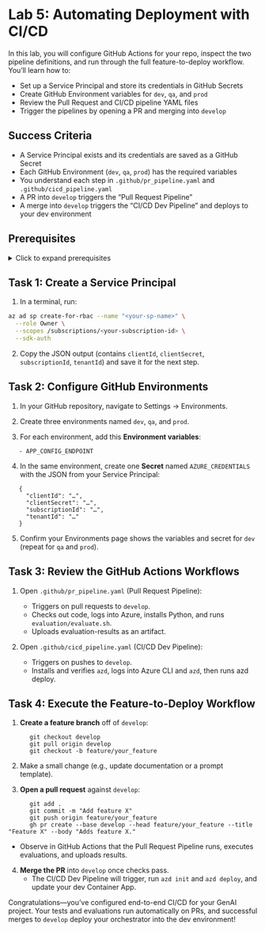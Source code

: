 # Lab 5: Automating Deployment with CI/CD

In this lab, you will configure GitHub Actions for your repo, inspect the two pipeline definitions, and run through the full feature-to-deploy workflow. You’ll learn how to:

- Set up a Service Principal and store its credentials in GitHub Secrets  
- Create GitHub Environment variables for `dev`, `qa`, and `prod`  
- Review the Pull Request and CI/CD pipeline YAML files  
- Trigger the pipelines by opening a PR and merging into `develop`  

## Success Criteria

- A Service Principal exists and its credentials are saved as a GitHub Secret  
- Each GitHub Environment (`dev`, `qa`, `prod`) has the required variables  
- You understand each step in `.github/pr_pipeline.yaml` and `.github/cicd_pipeline.yaml`  
- A PR into `develop` triggers the “Pull Request Pipeline”  
- A merge into `develop` triggers the “CI/CD Dev Pipeline” and deploys to your dev environment  

## Prerequisites

<details markdown="block">
<summary>Click to expand prerequisites</summary>

- Azure CLI (`az`) logged into your subscription  
- GitHub CLI (`gh`) installed and authenticated  
- Your feature repo created from the GPT-RAG template and initial code already pushed  
- Your lab environment variables from previous labs (`APP_CONFIG_ENDPOINT`)  
- A Service Principal with Contributor or Owner rights on your subscription  
</details>

## Task 1: Create a Service Principal

1. In a terminal, run:  

```bash
az ad sp create-for-rbac --name "<your-sp-name>" \
  --role Owner \
  --scopes /subscriptions/<your-subscription-id> \
  --sdk-auth
```

2. Copy the JSON output (contains `clientId`, `clientSecret`, `subscriptionId`, `tenantId`) and save it for the next step.  

## Task 2: Configure GitHub Environments

1. In your GitHub repository, navigate to Settings → Environments.  

2. Create three environments named `dev`, `qa`, and `prod`.  

3. For each environment, add this **Environment variables**:  

```
   - APP_CONFIG_ENDPOINT 
```

4. In the same environment, create one **Secret** named `AZURE_CREDENTIALS` with the JSON from your Service Principal:  

```
   {  
     "clientId": "…",  
     "clientSecret": "…",  
     "subscriptionId": "…",  
     "tenantId": "…"  
   }  
```

5. Confirm your Environments page shows the variables and secret for `dev` (repeat for `qa` and `prod`).  


## Task 3: Review the GitHub Actions Workflows

1. Open `.github/pr_pipeline.yaml` (Pull Request Pipeline):  
   - Triggers on pull requests to `develop`.  
   - Checks out code, logs into Azure, installs Python, and runs `evaluation/evaluate.sh`.  
   - Uploads evaluation-results as an artifact.  

2. Open `.github/cicd_pipeline.yaml` (CI/CD Dev Pipeline):  
   - Triggers on pushes to `develop`.  
   - Installs and verifies `azd`, logs into Azure CLI and `azd`, then runs azd deploy.

## Task 4: Execute the Feature-to-Deploy Workflow

1. **Create a feature branch** off of `develop`:  

```
      git checkout develop  
      git pull origin develop  
      git checkout -b feature/your_feature  
```

2. Make a small change (e.g., update documentation or a prompt template).  

3. **Open a pull request** against `develop`:  

```
      git add .  
      git commit -m "Add feature X"  
      git push origin feature/your_feature  
      gh pr create --base develop --head feature/your_feature --title "Feature X" --body "Adds feature X."
```

   - Observe in GitHub Actions that the Pull Request Pipeline runs, executes evaluations, and uploads results.  

4. **Merge the PR** into `develop` once checks pass.  
   - The CI/CD Dev Pipeline will trigger, run `azd init` and `azd deploy`, and update your dev Container App.  

Congratulations—you’ve configured end-to-end CI/CD for your GenAI project. Your tests and evaluations run automatically on PRs, and successful merges to `develop` deploy your orchestrator into the dev environment!  
